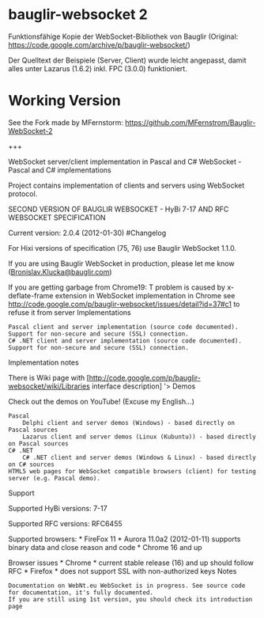 # bauglir-websocket 2

Funktionsfähige Kopie der WebSocket-Bibliothek von Bauglir
(Original: https://code.google.com/archive/p/bauglir-websocket/)

Der Quelltext der Beispiele (Server, Client) wurde leicht angepasst, damit alles unter Lazarus (1.6.2) inkl. FPC (3.0.0) funktioniert.

# Working Version
See the Fork made by MFernstorm:
https://github.com/MFernstrom/Bauglir-WebSocket-2

+++

WebSocket server/client implementation in Pascal and C#
WebSocket - Pascal and C# implementations

Project contains implementation of clients and servers using WebSocket protocol.

SECOND VERSION OF BAUGLIR WEBSOCKET - HyBi 7-17 AND RFC WEBSOCKET SPECIFICATION

Current version: 2.0.4 (2012-01-30) #Changelog

For Hixi versions of specification (75, 76) use Bauglir WebSocket 1.1.0.

If you are using Bauglir WebSocket in production, please let me know (Bronislav.Klucka@bauglir.com)

If you are getting garbage from Chrome19: T problem is caused by x-deflate-frame extension in WebSocket implementation in Chrome see http://code.google.com/p/bauglir-websocket/issues/detail?id=37#c1 to refuse it from server
Implementations

    Pascal client and server implementation (source code documented). Support for non-secure and secure (SSL) connection.
    C# .NET client and server implementation (source code documented). Support for non-secure and secure (SSL) connection.

Implementation notes

There is Wiki page with [http://code.google.com/p/bauglir-websocket/wiki/Libraries interface description] '>
Demos

Check out the demos on YouTube! (Excuse my English...)

    Pascal
        Delphi client and server demos (Windows) - based directly on Pascal sources
        Lazarus client and server demos (Linux (Kubuntu)) - based directly on Pascal sources
    C# .NET
        C# .NET client and server demos (Windows & Linux) - based directly on C# sources
    HTML5 web pages for WebSocket compatible browsers (client) for testing server (e.g. Pascal demo).

Support

Supported HyBi versions: 7-17

Supported RFC versions: RFC6455

Supported browsers: * FireFox 11 * Aurora 11.0a2 (2012-01-11) supports binary data and close reason and code * Chrome 16 and up

Browser issues * Chrome * current stable release (16) and up should follow RFC * Firefox * does not support SSL with non-authorized keys
Notes

    Documentation on WebNt.eu WebSocket is in progress. See source code for documentation, it's fully documented.
    If you are still using 1st version, you should check its introduction page
